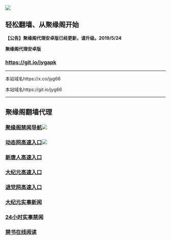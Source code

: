 ![](https://raw.githubusercontent.com/hao369/a/master/j.jpg)



## 轻松翻墙、从聚缘阁开始



**【公告】聚缘阁代理安卓版已经更新，请升级。2019/5/24**

 
**聚缘阁代理安卓版**
### https://git.io/jygapk  

***

本站域名https://x.co/jyg66 

本站域名https://git.io/jyg66



***




## 聚缘阁翻墙代理 


### [聚缘阁禁闻导航](http://ga3.vhfsa.xyz)![](https://tup.vraet.cf/jyg.gif)

### [动态网高速入口](http://ga3.vhfsa.xyz)![](https://tup.vraet.cf/jygdl.gif)


### [新唐人高速入口](http://ga3.vhfsa.xyz)

### [大纪元高速入口](http://ga3.vhfsa.xyz)

### [退党网高速入口](http://ga3.vhfsa.xyz)






### [大纪元实事新闻](https://git.io/fjmgE)

### [24小时实事禁闻](https://git.io/fj3Go)

### [禁书在线阅读](https://git.io/fjJ5Z)






